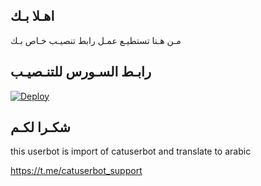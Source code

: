 ## اهـلا بـك
مـن هـنا تستطيـع عمـل رابط تنصيـب خـاص بـك

## رابـط السـورس للتنـصيـب

[![Deploy](https://www.herokucdn.com/deploy/button.svg)](https://heroku.com/deploy?template=https://github.com/W_E_E_4/jmthon)

## شكـرا لكـم 


this userbot is import of catuserbot and translate to arabic

https://t.me/catuserbot_support
